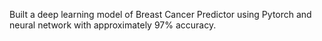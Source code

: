Built a deep learning model of Breast Cancer Predictor using Pytorch and neural network with approximately 97% accuracy.
